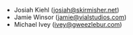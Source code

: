 * Josiah Kiehl (<josiah@skirmisher.net>)
* Jamie Winsor (<jamie@vialstudios.com>)
* Michael Ivey (<ivey@gweezlebur.com>)

